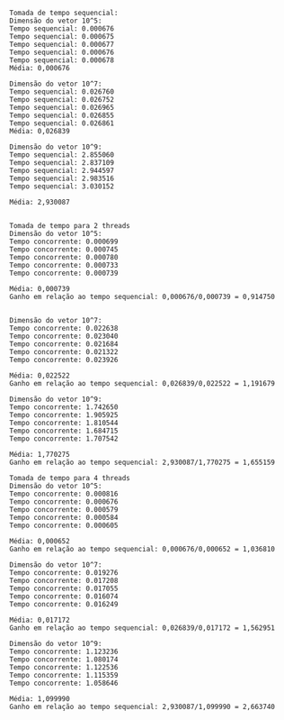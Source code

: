     Tomada de tempo sequencial:
    Dimensão do vetor 10^5:
    Tempo sequencial: 0.000676
    Tempo sequencial: 0.000675
    Tempo sequencial: 0.000677
    Tempo sequencial: 0.000676
    Tempo sequencial: 0.000678
    Média: 0,000676

    Dimensão do vetor 10^7:
    Tempo sequencial: 0.026760
    Tempo sequencial: 0.026752
    Tempo sequencial: 0.026965
    Tempo sequencial: 0.026855
    Tempo sequencial: 0.026861
    Média: 0,026839

    Dimensão do vetor 10^9:
    Tempo sequencial: 2.855060
    Tempo sequencial: 2.837109
    Tempo sequencial: 2.944597
    Tempo sequencial: 2.983516
    Tempo sequencial: 3.030152

    Média: 2,930087


    Tomada de tempo para 2 threads
    Dimensão do vetor 10^5:
    Tempo concorrente: 0.000699
    Tempo concorrente: 0.000745 
    Tempo concorrente: 0.000780
    Tempo concorrente: 0.000733
    Tempo concorrente: 0.000739

    Média: 0,000739
    Ganho em relação ao tempo sequencial: 0,000676/0,000739 = 0,914750


    Dimensão do vetor 10^7:
    Tempo concorrente: 0.022638
    Tempo concorrente: 0.023040
    Tempo concorrente: 0.021684
    Tempo concorrente: 0.021322
    Tempo concorrente: 0.023926

    Média: 0,022522
    Ganho em relação ao tempo sequencial: 0,026839/0,022522 = 1,191679

    Dimensão do vetor 10^9:
    Tempo concorrente: 1.742650
    Tempo concorrente: 1.905925
    Tempo concorrente: 1.810544
    Tempo concorrente: 1.684715
    Tempo concorrente: 1.707542

    Média: 1,770275
    Ganho em relação ao tempo sequencial: 2,930087/1,770275 = 1,655159

    Tomada de tempo para 4 threads
    Dimensão do vetor 10^5:
    Tempo concorrente: 0.000816
    Tempo concorrente: 0.000676
    Tempo concorrente: 0.000579
    Tempo concorrente: 0.000584
    Tempo concorrente: 0.000605

    Média: 0,000652
    Ganho em relação ao tempo sequencial: 0,000676/0,000652 = 1,036810

    Dimensão do vetor 10^7:
    Tempo concorrente: 0.019276
    Tempo concorrente: 0.017208
    Tempo concorrente: 0.017055
    Tempo concorrente: 0.016074
    Tempo concorrente: 0.016249
        
    Média: 0,017172
    Ganho em relação ao tempo sequencial: 0,026839/0,017172 = 1,562951

    Dimensão do vetor 10^9:
    Tempo concorrente: 1.123236
    Tempo concorrente: 1.080174
    Tempo concorrente: 1.122536
    Tempo concorrente: 1.115359
    Tempo concorrente: 1.058646

    Média: 1,099990
    Ganho em relação ao tempo sequencial: 2,930087/1,099990 = 2,663740







